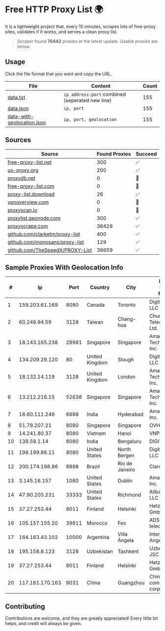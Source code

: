 
# Free HTTP Proxy List 🌍

It is a lightweight project that, every 10 minutes, scrapes lots of free-proxy sites, validates if it works, and serves a clean proxy list.


> Scraper found **76442** proxies at the latest update. Usable proxies are below.

## Usage

Click the file format that you want and copy the URL.


|File|Content|Count|
|----|-------|-----|
|[data.txt](https://raw.githubusercontent.com/themiralay/Proxy-List-World/master/data.txt)|`ip_address:port` combined (seperated new line)|155|
|[data.json](https://raw.githubusercontent.com/themiralay/Proxy-List-World/master/data.json)|`ip, port`|155|
|[data-with-geolocation.json](https://raw.githubusercontent.com/themiralay/Proxy-List-World/master/data-with-geolocation.json)|`ip, port, geolocation`|155|

## Sources

|Source|Found Proxies|Succeed|
|------|-------------|-------|
|[free-proxy-list.net](https://free-proxy-list.net)|300|✅|
|[us-proxy.org](https://www.us-proxy.org)|200|✅|
|[proxydb.net](http://proxydb.net)|0|🚫|
|[free-proxy-list.com](https://free-proxy-list.com/?page=&port=&type%5B%5D=http&type%5B%5D=https&up_time=0&search=Search)|0|🚫|
|[proxy-list.download](https://www.proxy-list.download/HTTP)|26|✅|
|[vpnoverview.com](https://vpnoverview.com/privacy/anonymous-browsing/free-proxy-servers)|0|🚫|
|[proxyscan.io](https://www.proxyscan.io)|0|🚫|
|[proxylist.geonode.com](https://proxylist.geonode.com/api/proxy-list?limit=300&page=1&sort_by=lastChecked&sort_type=desc&protocols=http,https)|300|✅|
|[proxyscrape.com](https://api.proxyscrape.com/v2/?request=displayproxies&protocol=http&timeout=10000&country=all&ssl=all&anonymity=all)|36428|✅|
|[github.com/clarketm/proxy-list](https://raw.githubusercontent.com/clarketm/proxy-list/master/proxy-list-raw.txt)|400|✅|
|[github.com/monosans/proxy-list](https://raw.githubusercontent.com/monosans/proxy-list/main/proxies/http.txt)|129|✅|
|[github.com/TheSpeedX/PROXY-List](https://raw.githubusercontent.com/TheSpeedX/PROXY-List/master/http.txt)|38659|✅|


## Sample Proxies With Geolocation Info

|#|Ip|Port|Country|City|Internet Service Provider|
|-|--|----|-------|----|-------------------------|
|1|159.203.61.169|8080|Canada|Toronto|DigitalOcean, LLC|
|2|60.249.94.59|3128|Taiwan|Chang-hua|Chunghwa Telecom Co., Ltd.|
|3|18.143.165.238|29981|Singapore|Singapore|Amazon Technologies Inc.|
|4|134.209.29.120|80|United Kingdom|Slough|DigitalOcean, LLC|
|5|18.132.14.119|3128|United Kingdom|London|Amazon Technologies Inc.|
|6|13.212.216.15|52638|Singapore|Singapore|Amazon Technologies Inc.|
|7|18.60.111.249|6698|India|Hyderabad|Amazon.com, Inc.|
|8|51.79.207.21|8080|Singapore|Singapore|OVH SAS|
|9|14.241.80.37|8080|Vietnam|Hanoi|VNPT|
|10|139.59.1.14|8080|India|Bengaluru|DIGITALOCEAN|
|11|198.199.86.11|8080|United States|North Bergen|DigitalOcean, LLC|
|12|200.174.198.86|8888|Brazil|Rio de Janeiro|Claro S.A|
|13|3.145.16.157|1080|United States|Dublin|Amazon.com, Inc.|
|14|47.90.205.231|33333|United States|Richmond|Alibaba.com LLC|
|15|37.27.253.44|8011|Finland|Helsinki|Hetzner Online GmbH|
|16|105.157.155.20|39811|Morocco|Fes|ADSL Maroc telecom|
|17|164.163.43.102|10000|Argentina|Villa Ángela|Interret Villa Angela SRL|
|18|195.158.8.123|3128|Uzbekistan|Tashkent|Uzbektelecom JSC|
|19|37.27.253.44|8011|Finland|Helsinki|Hetzner Online GmbH|
|20|117.161.170.163|9031|China|Guangzhou|China Mobile communications corporation|



## Contributing

Contributions are welcome, and they are greatly appreciated! Every
little bit helps, and credit will always be given.

